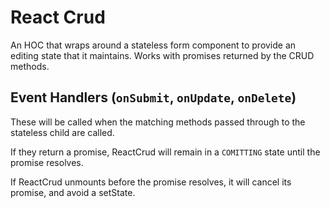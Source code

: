 # React Crud

An HOC that wraps around a stateless form component to provide an editing state that it maintains. Works with promises returned by the CRUD methods.


## Event Handlers (`onSubmit`, `onUpdate`, `onDelete`)

These will be called when the matching methods passed through to the stateless child are called.

If they return a promise, ReactCrud will remain in a `COMITTING` state until the promise resolves.

If ReactCrud unmounts before the promise resolves, it will cancel its promise, and avoid a setState.
